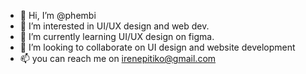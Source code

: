 - 👋 Hi, I’m @phembi
- 👀 I’m interested in UI/UX design and web dev.
- 🌱 I’m currently learning UI/UX design on figma.
- 💞️ I’m looking to collaborate on UI design and website development 
- 📫 you can reach me on irenepitiko@gmail.com

<!---
phembi/phembi is a ✨ special ✨ repository because its `README.md` (this file) appears on your GitHub profile.
You can click the Preview link to take a look at your changes.
--->
